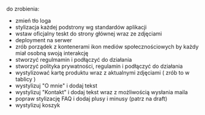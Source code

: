 do zrobienia:
- zmień tło loga
- stylizacja każdej podstrony wg standardów aplikacji
- wstaw oficjalny teskt do strony głównej wraz ze zdjęciami
- deployment na serwer
- zrób porządek z kontenerami ikon mediów społecznościowych by każdy miał osobną swoją interakcję
- stworzyć regulmamin i podłączyć do działania
- stworzyć polityka prywatności, regulamin i podłączyć do działania
- wystylizować kartę produktu wraz z aktualnymi zdjęciami ( zrób to w tablicy )
- wystylizuj "O mnie" i dodaj tekst
- wystylizuj "Kontakt" i dodaj tekst wraz z możliwością wysłania maila
- popraw stylizację FAQ i dodaj plusy i minusy (patrz na draft)
- wystylizuj koszyk
